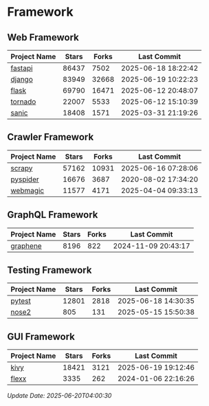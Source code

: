 # Framework

## Web Framework
| Project Name | Stars | Forks | Last Commit |
| ------------ | ----- | ----- | ----------- |
| [fastapi](https://github.com/fastapi/fastapi) | 86437 | 7502 | 2025-06-18 18:22:42 |
| [django](https://github.com/django/django) | 83949 | 32668 | 2025-06-19 10:22:23 |
| [flask](https://github.com/pallets/flask) | 69790 | 16471 | 2025-06-12 20:48:07 |
| [tornado](https://github.com/tornadoweb/tornado) | 22007 | 5533 | 2025-06-12 15:10:39 |
| [sanic](https://github.com/sanic-org/sanic) | 18408 | 1571 | 2025-03-31 21:19:26 |

## Crawler Framework
| Project Name | Stars | Forks | Last Commit |
| ------------ | ----- | ----- | ----------- |
| [scrapy](https://github.com/scrapy/scrapy) | 57162 | 10931 | 2025-06-16 07:28:06 |
| [pyspider](https://github.com/binux/pyspider) | 16676 | 3687 | 2020-08-02 17:34:20 |
| [webmagic](https://github.com/code4craft/webmagic) | 11577 | 4171 | 2025-04-04 09:33:13 |

## GraphQL Framework
| Project Name | Stars | Forks | Last Commit |
| ------------ | ----- | ----- | ----------- |
| [graphene](https://github.com/graphql-python/graphene) | 8196 | 822 | 2024-11-09 20:43:17 |

## Testing Framework
| Project Name | Stars | Forks | Last Commit |
| ------------ | ----- | ----- | ----------- |
| [pytest](https://github.com/pytest-dev/pytest) | 12801 | 2818 | 2025-06-18 14:30:35 |
| [nose2](https://github.com/nose-devs/nose2) | 805 | 131 | 2025-05-15 15:50:38 |

## GUI Framework
| Project Name | Stars | Forks | Last Commit |
| ------------ | ----- | ----- | ----------- |
| [kivy](https://github.com/kivy/kivy) | 18421 | 3121 | 2025-06-19 19:12:46 |
| [flexx](https://github.com/flexxui/flexx) | 3335 | 262 | 2024-01-06 22:16:26 |

*Update Date: 2025-06-20T04:00:30*